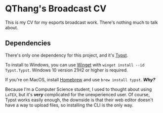 # QThang's Broadcast CV
This is my CV for my esports broadcast work. There's nothing much to talk about.

## Dependencies
There's only one dependency for this project, and it's [Typst](https://typst.app/).

To install to Windows, you can use [Winget](https://winget.microsoft.com/) with `winget install --id Typst.Typst`. Windows 10 version 21H2 or higher is required.

If you're on MacOS, install [Homebrew](https://brew.sh/) and use `brew install typst`.
***Why?***

Because I'm a Computer Science student, I used to thought about using `LaTEX`, but it's ***very*** complicated for the unexperienced user. Of course, Typst works easily enough, the downside is that their web editor doesn't have a way to upload files, so installing the CLI is the only way.